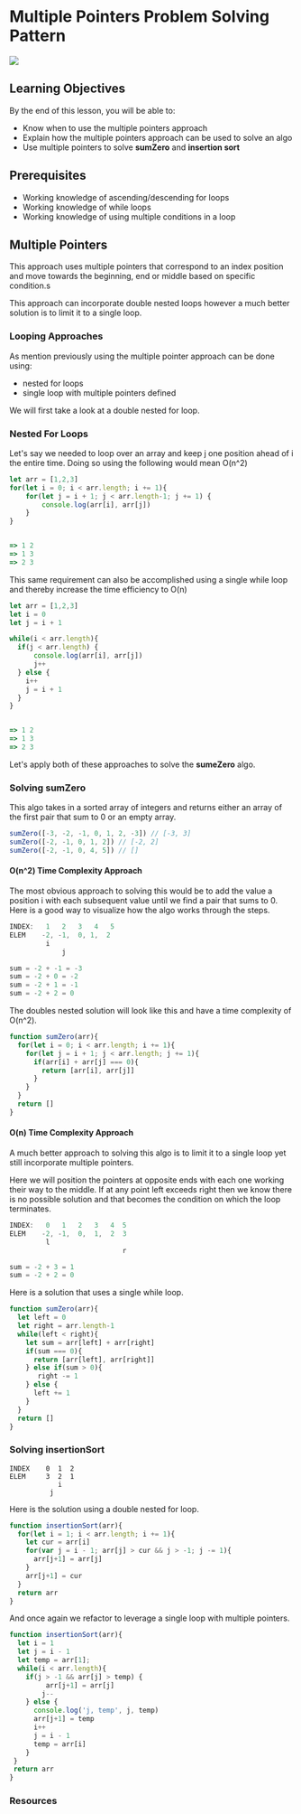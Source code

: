 # Multiple Pointers Problem Solving Pattern 

<img src="https://i.imgur.com/FOjZeRR.png" />

## Learning Objectives
By the end of this lesson, you will be able to:
- Know when to use the multiple pointers approach
- Explain how the multiple pointers approach can be used to solve an algo
- Use multiple pointers to solve **sumZero** and **insertion sort**


## Prerequisites
* Working knowledge of ascending/descending for loops 
* Working knowledge of while loops
* Working knowledge of using multiple conditions in a loop

## Multiple Pointers

This approach uses multiple pointers that correspond to an index position and move towards the beginning, end or middle based on specific condition.s 

This approach can incorporate double nested loops however a much better solution is to limit it to a single loop. 

### Looping Approaches

As mention previously using the multiple pointer approach can be done using:

- nested for loops
- single loop with multiple pointers defined

We will first take a look at a double nested for loop. 

### Nested For Loops

Let's say we needed to loop over an array and keep j one position ahead of i the entire time.  Doing so using the following would mean O(n^2)

```js
let arr = [1,2,3]
for(let i = 0; i < arr.length; i += 1){
    for(let j = i + 1; j < arr.length-1; j += 1) {
        console.log(arr[i], arr[j])
    }
}


=> 1 2
=> 1 3
=> 2 3

```

This same requirement can also be accomplished using a single while loop and thereby increase the time efficiency to O(n)

```js
let arr = [1,2,3]
let i = 0
let j = i + 1

while(i < arr.length){
  if(j < arr.length) {
      console.log(arr[i], arr[j])
      j++
  } else {
    i++
    j = i + 1
  }
}


=> 1 2
=> 1 3
=> 2 3

```

Let's apply both of these approaches to solve the **sumeZero** algo. 

### Solving sumZero

This algo takes in a sorted array of integers and returns either an array of the first pair that sum to 0 or an empty array. 

```js
sumZero([-3, -2, -1, 0, 1, 2, -3]) // [-3, 3]
sumZero([-2, -1, 0, 1, 2]) // [-2, 2]
sumZero([-2, -1, 0, 4, 5]) // []
```

#### O(n^2) Time Complexity Approach

The most obvious approach to solving this would be to add the value a position i with each subsequent value until we find a pair that sums to 0.  Here is a good way to visualize how the algo works through the steps. 

```js
INDEX:   1   2   3   4   5
ELEM    -2, -1,  0, 1,  2
         i
             j

sum = -2 + -1 = -3
sum = -2 + 0 = -2
sum = -2 + 1 = -1
sum = -2 + 2 = 0
```

The doubles nested solution will look like this and have a time complexity of O(n^2). 

```js
function sumZero(arr){
  for(let i = 0; i < arr.length; i += 1){
    for(let j = i + 1; j < arr.length; j += 1){
      if(arr[i] + arr[j] === 0){
        return [arr[i], arr[j]]
      }
    }
  }
  return []
}
```

#### O(n) Time Complexity Approach

A much better approach to solving this algo is to limit it to a single loop yet still incorporate multiple pointers.  

Here we will position the pointers at opposite ends with each one working their way to the middle.  If at any point left exceeds right then we know there is no possible solution and that becomes the condition on which the loop terminates. 

```js
INDEX:   0   1   2   3   4  5
ELEM    -2, -1,  0,  1,  2  3
         l
                            r

sum = -2 + 3 = 1
sum = -2 + 2 = 0
```

Here is a solution that uses a single while loop. 

```js
function sumZero(arr){
  let left = 0
  let right = arr.length-1
  while(left < right){
    let sum = arr[left] + arr[right]
    if(sum === 0){
      return [arr[left], arr[right]]
    } else if(sum > 0){
       right -= 1
    } else {
      left += 1
    }
  }
  return []
}

```

### Solving insertionSort


```
INDEX    0  1  2
ELEM     3  2  1
            i      
          j
```

Here is the solution using a double nested for loop. 

```js
function insertionSort(arr){
  for(let i = 1; i < arr.length; i += 1){
    let cur = arr[i]
    for(var j = i - 1; arr[j] > cur && j > -1; j -= 1){
      arr[j+1] = arr[j]
    }
    arr[j+1] = cur
  }
  return arr
}
```

And once again we refactor to leverage a single loop with multiple pointers. 


```js
function insertionSort(arr){
  let i = 1
  let j = i - 1
  let temp = arr[1];
  while(i < arr.length){
    if(j > -1 && arr[j] > temp) {
         arr[j+1] = arr[j]
        j--
    } else {
      console.log('j, temp', j, temp)
      arr[j+1] = temp
      i++
      j = i - 1
      temp = arr[i]
    }
 } 
 return arr
}

```

### Resources
